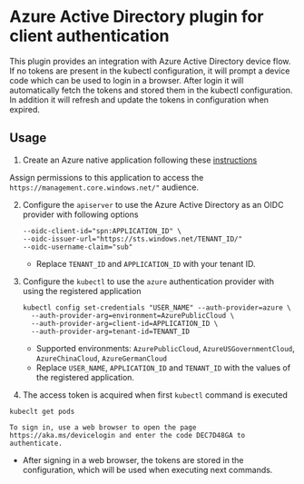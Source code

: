 # Azure Active Directory plugin for client authentication

This plugin provides an integration with Azure Active Directory device flow. If no tokens are present in the kubectl configuration, it will prompt a device code which can be used to login in a browser. After login it will automatically fetch the tokens and stored them in the kubectl configuration. In addition it will refresh and update the tokens in configuration when expired.


## Usage

1. Create an Azure native application following these [instructions](https://docs.microsoft.com/en-us/azure/active-directory/active-directory-app-registration)

  Assign permissions to this application to access the `https://management.core.windows.net/"` audience.

2. Configure the `apiserver` to use the Azure Active Directory as an OIDC provider with following options

   ```
   --oidc-client-id="spn:APPLICATION_ID" \
   --oidc-issuer-url="https://sts.windows.net/TENANT_ID/"
   --oidc-username-claim="sub"
   ```

   * Replace `TENANT_ID` and `APPLICATION_ID` with your tenant ID.

3. Configure the `kubectl` to use the `azure` authentication provider with using the registered application

   ```
   kubectl config set-credentials "USER_NAME" --auth-provider=azure \
     --auth-provider-arg=environment=AzurePublicCloud \
     --auth-provider-arg=client-id=APPLICATION_ID \
     --auth-provider-arg=tenant-id=TENANT_ID 
   ```

   * Supported environments: `AzurePublicCloud`, `AzureUSGovernmentCloud`, `AzureChinaCloud`, `AzureGermanCloud`
   * Replace `USER_NAME`, `APPLICATION_ID` and `TENANT_ID` with the values of the registered application.

 4. The access token is acquired when first `kubectl` command is executed

   ```
   kubeclt get pods

   To sign in, use a web browser to open the page https://aka.ms/devicelogin and enter the code DEC7D48GA to authenticate.
   ```

   * After signing in a web browser, the tokens are stored in the configuration, which will be used when executing next commands.
 
